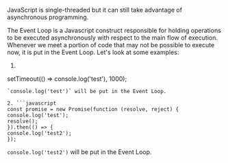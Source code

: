 JavaScript is single-threaded but it can still take advantage of asynchronous
programming.

The Event Loop is a Javascript construct responsible
for holding operations to be executed asynchronously with respect to the main
flow of execution. Whenever we meet a portion of code that may not be 
possible to execute now, it is put in the Event Loop. Let's look at some
examples:

1. ```javascript
  setTimeout(() => console.log('test'), 1000);
  ```
`console.log('test')` will be put in the Event Loop.

2. ```javascript
  const promise = new Promise(function (resolve, reject) {
  console.log('test');
  resolve();
}).then(() => {
  console.log('test2');
});
```
`console.log('test2')` will be put in the Event Loop. 